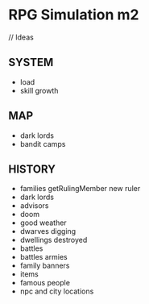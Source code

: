 # RPG Simulation m2

// Ideas

## SYSTEM

- load
- skill growth

## MAP
- dark lords
- bandit camps

## HISTORY
- families getRulingMember new ruler
- dark lords
- advisors
- doom
- good weather
- dwarves digging
- dwellings destroyed
- battles
- battles armies
- family banners
- items
- famous people
- npc and city locations



